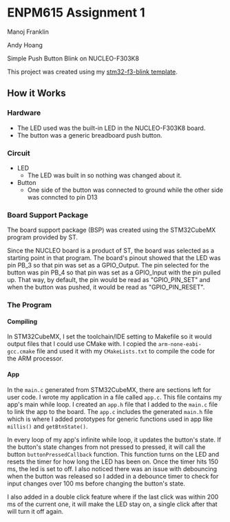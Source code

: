 # ENPM615 Assignment 1
Manoj Franklin

Andy Hoang

Simple Push Button Blink on NUCLEO-F303K8

This project was created using my [stm32-f3-blink template](https://github.com/PhnxDrgn/stm32-f3-blink).

## How it Works
### Hardware
- The LED used was the built-in LED in the NUCLEO-F303K8 board.
- The button was a generic breadboard push button.

### Circuit
- LED
    - The LED was built in so nothing was changed about it.
- Button
    - One side of the button was connected to ground while the other side was conncted to pin D13

### Board Support Package
The board support package (BSP) was created using the STM32CubeMX program provided by ST.

Since the NUCLEO board is a product of ST, the board was selected as a starting point in that program. The board's pinout showed that the LED was pin PB_3 so that pin was set as a GPIO_Output. The pin selected for the button was pin PB_4 so that pin was set as a GPIO_Input with the pin pulled up. That way, by default, the pin would be read as "GPIO_PIN_SET" and when the button was pushed, it would be read as "GPIO_PIN_RESET".

### The Program
#### Compiling
In STM32CubeMX, I set the toolchain/IDE setting to Makefile so it would output files that I could use CMake with. I copied the `arm-none-eabi-gcc.cmake` file and used it with my `CMakeLists.txt` to compile the code for the ARM processor.

#### App
In the `main.c` generated from STM32CubeMX, there are sections left for user code. I wrote my application in a file called `app.c`. This file contains my app's main while loop. I created an `app.h` file that I added to the `main.c` file to link the app to the board. The `app.c` includes the generated `main.h` file which is where I added prototypes for generic functions used in app like `millis()` and `getBtnState()`.

In every loop of my app's infinite while loop, it updates the button's state. If the button's state changes from not pressed to pressed, it will call the button `buttonPressedCallback` function. This function turns on the LED and resets the timer for how long the LED has been on. Once the timer hits 150 ms, the led is set to off. I also noticed there was an issue with debouncing when the button was released so I added in a debounce timer to check for input changes over 100 ms before changing the button's state.

I also added in a double click feature where if the last click was within 200 ms of the current one, it will make the LED stay on, a single click after that will turn it off again.
